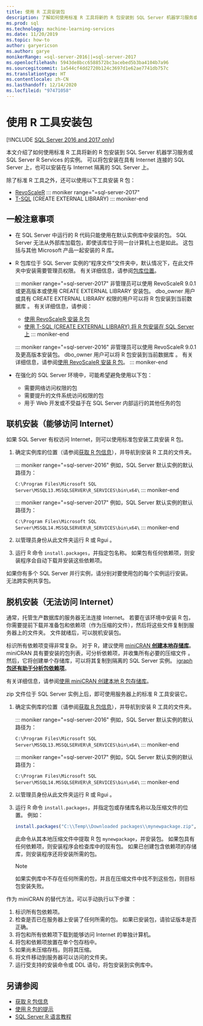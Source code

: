 ```yaml
---
title: 使用 R 工具安装包
description: 了解如何使用标准 R 工具将新的 R 包安装到 SQL Server 机器学习服务或 SQL Server R Services 的实例。
ms.prod: sql
ms.technology: machine-learning-services
ms.date: 11/20/2019
ms.topic: how-to
author: garyericson
ms.author: garye
monikerRange: =sql-server-2016||=sql-server-2017
ms.openlocfilehash: 5943de8bcc6588572bc3acebed5b3ba4104b7a96
ms.sourcegitcommit: 1a544cf4dd2720b124c3697d1e62ae7741db757c
ms.translationtype: HT
ms.contentlocale: zh-CN
ms.lasthandoff: 12/14/2020
ms.locfileid: "97471058"
---
```

# <a name="install-packages-with-r-tools"></a>使用 R 工具安装包

[!INCLUDE [SQL Server 2016 and 2017 only](../../includes/applies-to-version/sqlserver2016-2017-only.md)]

本文介绍了如何使用标准 R 工具将新的 R 包安装到 SQL Server 机器学习服务或 SQL Server R Services 的实例。 可以将包安装在具有 Internet 连接的 SQL Server 上，也可以安装在与 Internet 隔离的 SQL Server 上。

除了标准 R 工具之外，还可以使用以下工具安装 R 包：

+ [RevoScaleR](install-r-packages-with-revoscaler.md)
::: moniker range="=sql-server-2017"
+ [T-SQL](install-r-packages-with-tsql.md) (CREATE EXTERNAL LIBRARY)
::: moniker-end

## <a name="general-considerations"></a>一般注意事项

+ 在 SQL Server 中运行的 R 代码只能使用在默认实例库中安装的包。 SQL Server 无法从外部库加载包，即使该库位于同一台计算机上也是如此。
这包括与其他 Microsoft 产品一起安装的 R 库。

+ R 包库位于 SQL Server 实例的“程序文件”文件夹中，默认情况下，在此文件夹中安装需要管理员权限。 有关详细信息，请参阅[包库位置](../package-management/r-package-information.md#default-r-library-location)。

  ::: moniker range="=sql-server-2017"
  非管理员可以使用 RevoScaleR 9.0.1 或更高版本或使用 CREATE EXTERNAL LIBRARY 安装包。 dbo_owner 用户或具有 CREATE EXTERNAL LIBRARY 权限的用户可以将 R 包安装到当前数据库  。 有关详细信息，请参阅：
  + [使用 RevoScaleR 安装 R 包](install-r-packages-with-revoscaler.md)
  + [使用 T-SQL (CREATE EXTERNAL LIBRARY) 将 R 包安装在 SQL Server 上](install-r-packages-with-tsql.md)
  ::: moniker-end

  ::: moniker range="=sql-server-2016"
  非管理员可以使用 RevoScaleR 9.0.1 及更高版本安装包。 dbo_owner 用户可以将 R 包安装到当前数据库  。 有关详细信息，请参阅[使用 RevoScaleR 安装 R 包](install-r-packages-with-revoscaler.md)。
  ::: moniker-end

+ 在强化的 SQL Server 环境中，可能希望避免使用以下包：
  + 需要网络访问权限的包
  + 需要提升的文件系统访问权限的包
  + 用于 Web 开发或不受益于在 SQL Server 内部运行的其他任务的包

## <a name="online-installation-with-internet-access"></a>联机安装（能够访问 Internet）

如果 SQL Server 有权访问 Internet，则可以使用标准包安装工具安装 R 包。

1. 确定实例库的位置（请参阅[获取 R 包信息](../package-management/r-package-information.md)），并导航到安装 R 工具的文件夹。

   ::: moniker range="=sql-server-2016"
   例如，SQL Server 默认实例的默认路径为：

   `C:\Program Files\Microsoft SQL Server\MSSQL13.MSSQLSERVER\R_SERVICES\bin\x64\`
   ::: moniker-end

   ::: moniker range="=sql-server-2017"
   例如，SQL Server 默认实例的默认路径为：

   `C:\Program Files\Microsoft SQL Server\MSSQL14.MSSQLSERVER\R_SERVICES\bin\x64\`
   ::: moniker-end

1. 以管理员身份从此文件夹运行 R 或 Rgui   。

1. 运行 R 命令 `install.packages`，并指定包名称。 如果包有任何依赖项，则安装程序会自动下载并安装这些依赖项。

如果你有多个 SQL Server 并行实例，请分别对要使用包的每个实例运行安装。 无法跨实例共享包。

## <a name="offline-installation-no-internet-access"></a><a name = "bkmk_offlineInstall"></a> 脱机安装（无法访问 Internet）

通常，托管生产数据库的服务器无法连接 Internet。 若要在该环境中安装 R 包，你需要提前下载并准备包和依赖项（作为压缩的文件），然后将这些文件复制到服务器上的文件夹。 文件就绪后，可以脱机安装包。

标识所有依赖项变得非常复杂。 对于 R，建议使用 [miniCRAN **创建本地存储库**](https://andrie.github.io/miniCRAN/)。
miniCRAN 具有要安装的包列表，可分析依赖项，并收集所有必要的压缩文件  。 然后，它将创建单个存储库，可以将其复制到隔离的 SQL Server 实例。 [igraph **包还有助于分析包依赖项**](https://igraph.org/r/)。

有关详细信息，请参阅[使用 miniCRAN 创建本地 R 包存储库](create-a-local-package-repository-using-minicran.md)。

zip 文件位于 SQL Server 实例上后，即可使用服务器上的标准 R 工具安装它。

1. 确定实例库的位置（请参阅[获取 R 包信息](../package-management/r-package-information.md)），并导航到安装 R 工具的文件夹。 

   ::: moniker range="=sql-server-2016"
   例如，SQL Server 默认实例的默认路径为：

   `C:\Program Files\Microsoft SQL Server\MSSQL13.MSSQLSERVER\R_SERVICES\bin\x64\`
   ::: moniker-end

   ::: moniker range="=sql-server-2017"
   例如，SQL Server 默认实例的默认路径为：

   `C:\Program Files\Microsoft SQL Server\MSSQL14.MSSQLSERVER\R_SERVICES\bin\x64\`
   ::: moniker-end

1. 以管理员身份从此文件夹运行 R 或 Rgui   。

1. 运行 R 命令 `install.packages`，并指定包或存储库名称以及压缩文件的位置。 例如：

   ```R
   install.packages("C:\\Temp\\Downloaded packages\\mynewpackage.zip", repos=NULL)
   ```

   此命令从其本地压缩文件中提取 R 包 `mynewpackage`，并安装包。 如果包具有任何依赖项，则安装程序会检查库中的现有包。 如果已创建包含依赖项的存储库，则安装程序还将安装所需的包。

   > [!NOTE]
   > 如果实例库中不存在任何所需的包，并且在压缩文件中找不到这些包，则目标包安装失败。

作为 miniCRAN 的替代方法，可以手动执行以下步骤  ：

1. 标识所有包依赖项。
1. 检查是否已在服务器上安装了任何所需的包。 如果已安装包，请验证版本是否正确。
1. 将包和所有依赖项下载到能够访问 Internet 的单独计算机。
1. 将包和依赖项放置在单个包存档中。
1. 如果尚未压缩存档，则将其压缩。
1. 将文件移动到服务器可以访问的文件夹。
1. 运行受支持的安装命令或 DDL 语句，将包安装到实例库中。

## <a name="see-also"></a>另请参阅

+ [获取 R 包信息](r-package-information.md)
+ [使用 R 包的提示](tips-for-using-r-packages.md)
+ [SQL Server R 语言教程](../tutorials/r-tutorials.md)